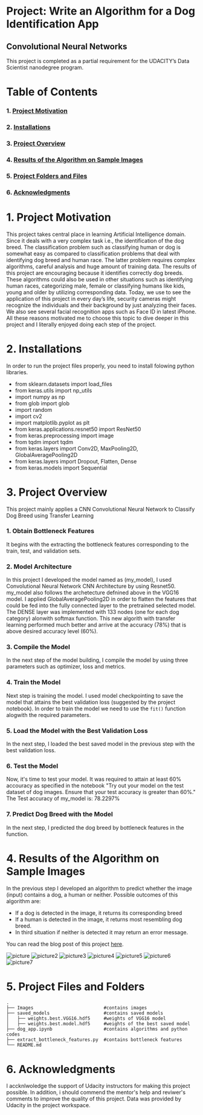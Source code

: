 # Project: Write an Algorithm for a Dog Identification App 
## Convolutional Neural Networks

This project is completed as a partial requirement for the UDACITY’s Data Scientist nanodegree program.

# Table of Contents


### 1. [Project Motivation](#motivation)
### 2. [Installations](#installations)
### 3. [Project Overview](#overview)
### 4. [Results of the Algorithm on Sample Images](#results)
### 5. [Project Folders and Files](#tree)
### 6. [Acknowledgments](#ack)

<a id='motivation'></a>
# 1. Project Motivation

This project takes central place in learning Artificial Intelligence domain. Since it deals with a very complex task i.e., the identification of the dog breed. The classification problem such as classifying human or dog is somewhat easy as compared to classification problems that deal with identifying dog breed and human race. The latter problem requires complex algorithms, careful analysis and huge amount of training data. The results of this project are encouraging because it identifies correctly dog breeds. These algorithms could also be used in other situations such as identifying human races, categorizing male, female or classifying humans like kids, young and older by utilizing corresponding data. Today, we use to see the application of this project in every day’s life, security cameras might recognize the individuals and their background by just analyzing their faces. We also see several facial recognition apps such as Face ID in latest iPhone. All these reasons motivated me to choose this topic to dive deeper in this project and I literally enjoyed doing each step of the project.

<a id='installations'></a>

# 2. Installations

In order to run the project files properly, you need to install folowing python libraries.

* from sklearn.datasets import load_files       
* from keras.utils import np_utils
* import numpy as np
* from glob import glob
* import random
* import cv2                
* import matplotlib.pyplot as plt
* from keras.applications.resnet50 import ResNet50
* from keras.preprocessing import image                  
* from tqdm import tqdm
* from keras.layers import Conv2D, MaxPooling2D, GlobalAveragePooling2D
* from keras.layers import Dropout, Flatten, Dense
* from keras.models import Sequential



<a id='overview'></a>

# 3. Project Overview

This project mainly applies a CNN Convolutional Neural Network to Classify Dog Breed using Transfer Learning

### 1.	Obtain Bottleneck Features

It begins with the extracting the bottleneck features corresponding to the train, test, and validation sets.

### 2.	Model Architecture

In this project I developed the model named as (my_model), I used Convolutional Neural Network CNN Architecture by using Resnet50. my_model also follows the archetecture defnined above in the VGG16 model. I applied GlobalAveragePooling2D in order to flatten the features that could be fed into the fully connected layer to the pretrained selected model. The DENSE layer was implemented with 133 nodes (one for each dog category) alonwith softmax function. This new algorith with transfer learning performed much better and arrive at the accuracy (78%) that is above desired accuracy level (60%).


### 3.	Compile the Model

In the next step of the model building, I compile the model by using three parameters such as optimizer, loss and metrics.

### 4. Train the Model

Next step is training the model. I used model checkpointing to save the model that attains the best validation loss (suggested by the project notebook). In order to train the model we need to use the `fit()` function alogwith the required parameters.

### 5. Load the Model with the Best Validation Loss
In the next step, I loaded the best saved model in the previous step with the best validation loss.

### 6. Test the Model

Now, it's time to test your model. It was required to attain at least 60% accouracy as specified in the notebook "Try out your model on the test dataset of dog images. Ensure that your test accuracy is greater than 60%." The Test accuracy of my_model is: 78.2297%

### 7. Predict Dog Breed with the Model
In the next step, I predicted the dog breed by bottleneck features in the function.


<a id='results'></a>

# 4. Results of the Algorithm on Sample Images

In the previous step I developed an algorithm to predict whether the image (input) contains a dog, a human or neither. Possible outcomes of this algorithm are:

* If a dog is detected in the image, it returns its corresponding breed
* If a human is detected in the image, it returns most resembling dog breed.
* In third situation if neither is detected it may return an error message.

You can read the blog post of this project [here](https://webdevelopmentyschools.wordpress.com/2021/01/10/project-write-an-algorithm-for-a-dog-identification-app/).



![picture](https://github.com/Rizwanhcc/Data-Scientist-Nanodegree-Udacity/blob/main/Capstone_DSND/Images/1.png)
![picture2](https://github.com/Rizwanhcc/Data-Scientist-Nanodegree-Udacity/blob/main/Capstone_DSND/Images/2.png)
![picture3](https://github.com/Rizwanhcc/Data-Scientist-Nanodegree-Udacity/blob/main/Capstone_DSND/Images/3.png)
![picture4](https://github.com/Rizwanhcc/Data-Scientist-Nanodegree-Udacity/blob/main/Capstone_DSND/Images/4.png)
![picture5](https://github.com/Rizwanhcc/Data-Scientist-Nanodegree-Udacity/blob/main/Capstone_DSND/Images/5.png)
![picture6](https://github.com/Rizwanhcc/Data-Scientist-Nanodegree-Udacity/blob/main/Capstone_DSND/Images/6.png)
![picture7](https://github.com/Rizwanhcc/Data-Scientist-Nanodegree-Udacity/blob/main/Capstone_DSND/Images/Screenshot%202021-01-11%20at%2023.51.51.png)

<a id='tree'></a>

# 5. Project Files and Folders


    .
    ├── Images                          #contains images                
    ├── saved_models                    #contains saved models                
    │   ├── weights.best.VGG16.hdf5     #weights of VGG16 model      
    │   ├── weights.best.model.hdf5     #weights of the best saved model      
    ├── dog_app.ipynb                   #contains algorithms and python codes
    ├── extract_bottleneck_features.py  #contains bottleneck features
    └── README.md



<a id='ack'></a>

# 6. Acknowledgments
I accknlwoledge the support of Udacity instructors for making this project possible. In addition, i should commend the mentor's help and reviwer's comments to improve the quality of this project. Data was provided by Udacity in the project workspace.

